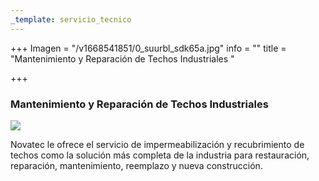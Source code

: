```yaml
---
_template: servicio_tecnico
---
```






+++
Imagen = "/v1668541851/0_suurbl_sdk65a.jpg"
info = ""
title = "Mantenimiento y Reparación de Techos Industriales "

+++
### Mantenimiento y Reparación de Techos Industriales

![](https://res.cloudinary.com/novatec/v1668541851/0_suurbl_sdk65a.jpg)

Novatec le ofrece el servicio de impermeabilización y recubrimiento de techos como la solución más completa de la industria para restauración, reparación, mantenimiento, reemplazo y nueva construcción.
